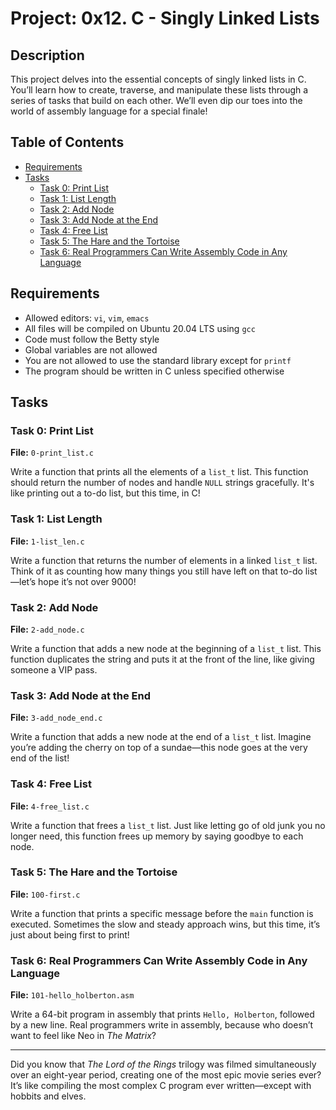 # Project: 0x12. C - Singly Linked Lists

## Description
This project delves into the essential concepts of singly linked lists in C. You’ll learn how to create, traverse, and manipulate these lists through a series of tasks that build on each other. We’ll even dip our toes into the world of assembly language for a special finale!

## Table of Contents
- [Requirements](#requirements)
- [Tasks](#tasks)
  - [Task 0: Print List](#task-0-print-list)
  - [Task 1: List Length](#task-1-list-length)
  - [Task 2: Add Node](#task-2-add-node)
  - [Task 3: Add Node at the End](#task-3-add-node-at-the-end)
  - [Task 4: Free List](#task-4-free-list)
  - [Task 5: The Hare and the Tortoise](#task-5-the-hare-and-the-tortoise)
  - [Task 6: Real Programmers Can Write Assembly Code in Any Language](#task-6-real-programmers-can-write-assembly-code-in-any-language)

## Requirements
- Allowed editors: `vi`, `vim`, `emacs`
- All files will be compiled on Ubuntu 20.04 LTS using `gcc`
- Code must follow the Betty style
- Global variables are not allowed
- You are not allowed to use the standard library except for `printf`
- The program should be written in C unless specified otherwise

## Tasks

### Task 0: Print List
**File:** `0-print_list.c`

Write a function that prints all the elements of a `list_t` list. This function should return the number of nodes and handle `NULL` strings gracefully. It's like printing out a to-do list, but this time, in C!

### Task 1: List Length
**File:** `1-list_len.c`

Write a function that returns the number of elements in a linked `list_t` list. Think of it as counting how many things you still have left on that to-do list—let’s hope it’s not over 9000!

### Task 2: Add Node
**File:** `2-add_node.c`

Write a function that adds a new node at the beginning of a `list_t` list. This function duplicates the string and puts it at the front of the line, like giving someone a VIP pass.

### Task 3: Add Node at the End
**File:** `3-add_node_end.c`

Write a function that adds a new node at the end of a `list_t` list. Imagine you’re adding the cherry on top of a sundae—this node goes at the very end of the list!

### Task 4: Free List
**File:** `4-free_list.c`

Write a function that frees a `list_t` list. Just like letting go of old junk you no longer need, this function frees up memory by saying goodbye to each node.

### Task 5: The Hare and the Tortoise
**File:** `100-first.c`

Write a function that prints a specific message before the `main` function is executed. Sometimes the slow and steady approach wins, but this time, it’s just about being first to print!

### Task 6: Real Programmers Can Write Assembly Code in Any Language
**File:** `101-hello_holberton.asm`

Write a 64-bit program in assembly that prints `Hello, Holberton`, followed by a new line. Real programmers write in assembly, because who doesn’t want to feel like Neo in *The Matrix*?

---

Did you know that *The Lord of the Rings* trilogy was filmed simultaneously over an eight-year period, creating one of the most epic movie series ever? It’s like compiling the most complex C program ever written—except with hobbits and elves. 


